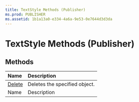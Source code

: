 ```yaml
---
title: TextStyle Methods (Publisher)
ms.prod: PUBLISHER
ms.assetid: 1b1a13a0-e334-4a6a-9e53-0e7644d3d3da
---
```



# TextStyle Methods (Publisher)

## Methods



|**Name**|**Description**|
|:-----|:-----|
| [Delete](textstyle-delete-method-publisher.md)|Deletes the specified object.|
|Name|Description|

